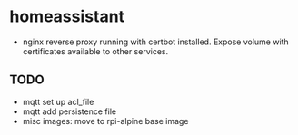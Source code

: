 # homeassistant

- nginx reverse proxy running with 
certbot installed. Expose volume with
certificates available to other services.

## TODO

- mqtt set up acl_file
- mqtt add persistence file
- misc images: move to rpi-alpine base image
